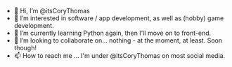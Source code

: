 - 👋 Hi, I’m @itsCoryThomas
- 👀 I’m interested in software / app development, as well as (hobby) game development.
- 🌱 I’m currently learning Python again, then I'll move on to front-end.
- 💞️ I’m looking to collaborate on... nothing - at the moment, at least. Soon though!
- 📫 How to reach me ... I'm under @itsCoryThomas on most social media.
